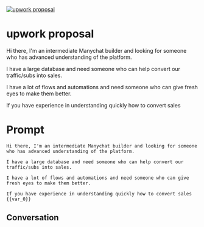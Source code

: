 
[![upwork proposal](https://flow-prompt-covers.s3.us-west-1.amazonaws.com/icon/Minimalist/i14.png)]()
# upwork proposal 
Hi there, I'm an intermediate Manychat builder and looking for someone who has advanced understanding of the platform.



I have a large database and need someone who can help convert our traffic/subs into sales.



I have a lot of flows and automations and need someone who can give fresh eyes to make them better.



If you have experience in understanding quickly how to convert sales

# Prompt

```
Hi there, I'm an intermediate Manychat builder and looking for someone who has advanced understanding of the platform.

I have a large database and need someone who can help convert our traffic/subs into sales.

I have a lot of flows and automations and need someone who can give fresh eyes to make them better.

If you have experience in understanding quickly how to convert sales {{var_0}}
```

## Conversation





